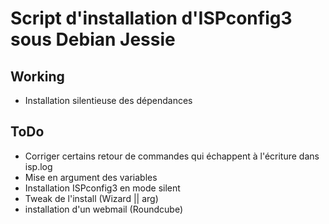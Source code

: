 # Script d'installation d'ISPconfig3 sous Debian Jessie

## Working
  * Installation silentieuse des dépendances
  
## ToDo
  * Corriger certains retour de commandes qui échappent à l'écriture dans isp.log
  * Mise en argument des variables
  * Installation ISPconfig3 en mode silent
  * Tweak de l'install (Wizard || arg)
  * installation d'un webmail (Roundcube)

